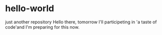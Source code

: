 # hello-world
just another repository
Hello there, tomorrow I'll participeting in 'a taste of code'and I'm preparing for this now. 
